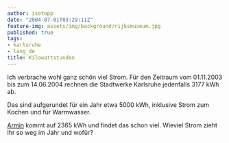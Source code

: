 ```yaml
---
author: isotopp
date: "2004-07-01T03:29:11Z"
feature-img: assets/img/background/rijksmuseum.jpg
published: true
tags:
- karlsruhe
- lang_de
title: Kilowattstunden
---
```

Ich verbrache wohl ganz schön viel Strom. Für den Zeitraum vom 01.11.2003
bis zum 14.06.2004 rechnen die Stadtwerke Karlsruhe jedenfalls 3177 kWh ab.

Das sind aufgerundet für ein Jahr etwa 5000 kWh, inklusive Strom zum Kochen
und für Warmwasser.

[Armin](http://blog.helaron.de/archives/118_Stromverbrauch_ist_2365_kWh_viel.html)
kommt auf 2365 kWh und findet das schon viel. Wieviel Strom zieht Ihr so weg
im Jahr und wofür?
